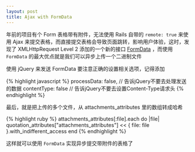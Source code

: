 ```yaml
---
layout: post
title: Ajax with FormData
---
```


年前的项目有个 Form 表格带有附件，无法使用 Rails 自带的 `remote: true` 来使用 Ajax 来提交表格，而直接提交表格会导致页面跳转，影响用户体验，这时，发现了 XMLHttpRequest Level 2 添加的一个新的接口 [FormData](https://developer.mozilla.org/en-US/docs/Web/API/FormData) ，而使用 `FormData` 的最大优点就是我们可以异步上传一个二进制文件

使用 jQuery 来发送 FormData 要注意正确的设置相关选项，记得添加

{% highlight javascript %}
processData: false,  // 告诉jQuery不要去处理发送的数据
contentType: false   // 告诉jQuery不要去设置Content-Type请求头
{% endhighlight %}

最后，就是把上传的多个文件，从 attachments_attributes 里的数组转成哈希

{% highlight ruby %}
attachments_attributes[:file].each do |file|
  quotation_attributes["attachments_attributes"] << { file: file }.with_indifferent_access
end
{% endhighlight %}

这样就可以使用 `FormData` 实现异步提交带附件的表格了

